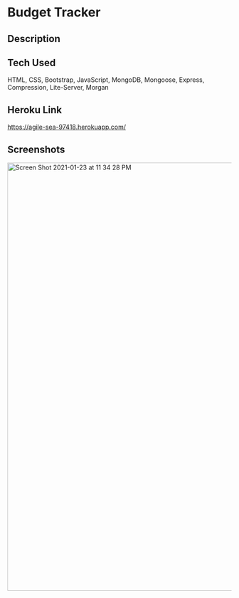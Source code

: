 # Budget Tracker

## Description

## Tech Used

HTML, CSS, Bootstrap, JavaScript, MongoDB, Mongoose, Express, Compression, Lite-Server, Morgan

## Heroku Link

https://agile-sea-97418.herokuapp.com/

## Screenshots

<img width="962" alt="Screen Shot 2021-01-23 at 11 34 28 PM" src="https://user-images.githubusercontent.com/70185995/105621360-ab1a2780-5dd4-11eb-82a5-53f4dad288a9.png">
